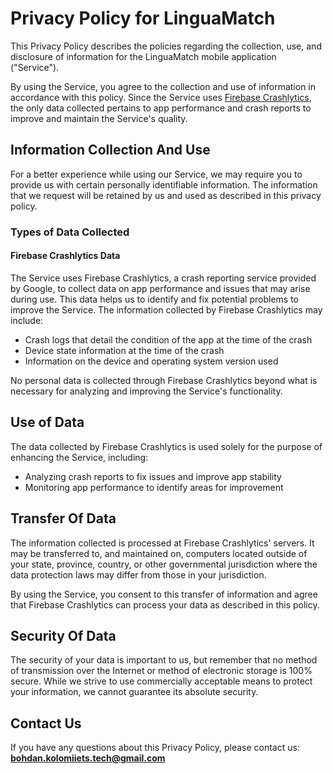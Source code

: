 # Privacy Policy for LinguaMatch

This Privacy Policy describes the policies regarding the collection, use, and disclosure of information for the LinguaMatch mobile application ("Service").

By using the Service, you agree to the collection and use of information in accordance with this policy. Since the Service uses [Firebase Crashlytics](https://firebase.google.com/terms/crashlytics), the only data collected pertains to app performance and crash reports to improve and maintain the Service's quality.

## Information Collection And Use

For a better experience while using our Service, we may require you to provide us with certain personally identifiable information. The information that we request will be retained by us and used as described in this privacy policy.

### Types of Data Collected

#### Firebase Crashlytics Data

The Service uses Firebase Crashlytics, a crash reporting service provided by Google, to collect data on app performance and issues that may arise during use. This data helps us to identify and fix potential problems to improve the Service. The information collected by Firebase Crashlytics may include:

- Crash logs that detail the condition of the app at the time of the crash
- Device state information at the time of the crash
- Information on the device and operating system version used

No personal data is collected through Firebase Crashlytics beyond what is necessary for analyzing and improving the Service's functionality.

## Use of Data

The data collected by Firebase Crashlytics is used solely for the purpose of enhancing the Service, including:

- Analyzing crash reports to fix issues and improve app stability
- Monitoring app performance to identify areas for improvement

## Transfer Of Data

The information collected is processed at Firebase Crashlytics' servers. It may be transferred to, and maintained on, computers located outside of your state, province, country, or other governmental jurisdiction where the data protection laws may differ from those in your jurisdiction.

By using the Service, you consent to this transfer of information and agree that Firebase Crashlytics can process your data as described in this policy.

## Security Of Data

The security of your data is important to us, but remember that no method of transmission over the Internet or method of electronic storage is 100% secure. While we strive to use commercially acceptable means to protect your information, we cannot guarantee its absolute security.

## Contact Us

If you have any questions about this Privacy Policy, please contact us: **bohdan.kolomiiets.tech@gmail.com** 

